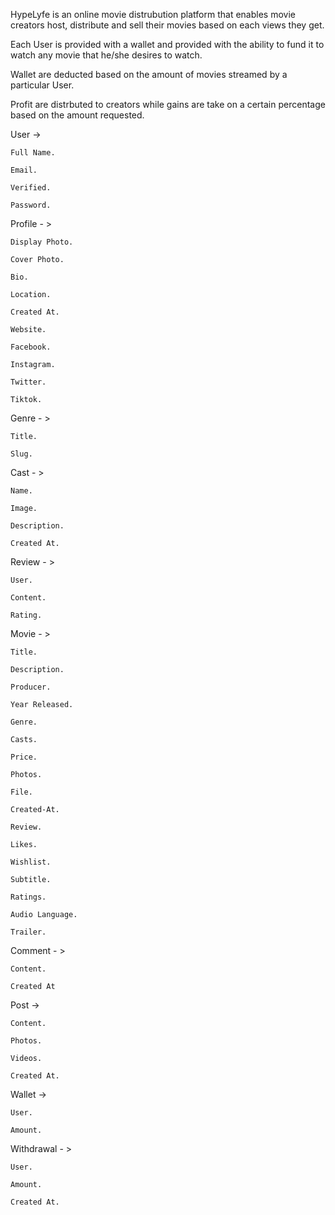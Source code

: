HypeLyfe is an online movie distrubution platform that enables movie creators host, distribute and sell their movies based on each views they get.

Each User is provided with a wallet and provided with the ability to fund it to watch any movie that he/she desires to watch.

Wallet are deducted based on the amount of movies streamed by a particular User.

Profit are distrbuted to creators while gains are take on a certain percentage based on the amount requested.


User ->

	Full Name.

	Email.

	Verified.

	Password.


Profile - >

	Display Photo.

	Cover Photo.

	Bio.

	Location.
	
	Created At.

	Website.

	Facebook.

	Instagram.

	Twitter.

	Tiktok.


Genre - >

	Title.

	Slug.

Cast - >

	Name.

	Image.

	Description.

	Created At.

Review - >
	
	User.

	Content.

	Rating.

Movie - >

	Title.

	Description.

	Producer.

	Year Released.

	Genre.

	Casts.

	Price.

	Photos.

	File.

	Created-At.

	Review.

	Likes.

	Wishlist.

	Subtitle.

	Ratings.

	Audio Language.

	Trailer.


Comment - >

	Content.

	Created At

Post ->

	Content.

	Photos.

	Videos.

	Created At.



Wallet ->

	User.

	Amount.



Withdrawal - >

	User.

	Amount.

	Created At.

